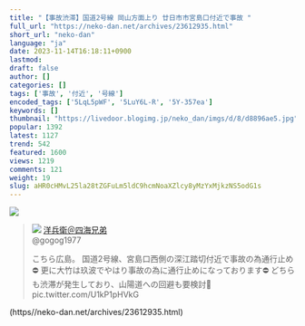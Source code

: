 ```yaml
---
title: "【事故渋滞】国道2号線 岡山方面上り 廿日市市宮島口付近で事故 "
full_url: "https://neko-dan.net/archives/23612935.html"
short_url: "neko-dan"
language: "ja"
date: 2023-11-14T16:18:11+0900
lastmod: 
draft: false
author: []
categories: []
tags: ['事故', '付近', '号線']
encoded_tags: ['5LqL5pWF', '5LuY6L-R', '5Y-357ea']
keywords: []
thumbnail: "https://livedoor.blogimg.jp/neko_dan/imgs/d/8/d8896ae5.jpg"
popular: 1392
latest: 1127
trend: 542
featured: 1600
views: 1219
comments: 121
weight: 19
slug: aHR0cHMvL25la28tZGFuLm5ldC9hcmNoaXZlcy8yMzYxMjkzNS5odG1s
---
```


![](https://livedoor.blogimg.jp/neko_dan/imgs/d/8/d8896ae5.jpg)

<blockquote id='twibodyA1YqrxTzpK'> <p> <img src='https//livedoor.blogimg.jp/neko_dan/imgs/1/1/1133a56e.jpg'> <a href='https//twitter.com/gogog1977/status/1724305072111128987' target='_blank'>洋兵衛＠四海兄弟 </a><br> @gogog1977 </p> <p id='twitextA1YqrxTzpK'> こちら広島。 国道2号線、宮島口西側の深江踏切付近で事故の為通行止め⛔️ 更に大竹は玖波でやはり事故の為に通行止めになっております⛔️ どちらも渋滞が発生しており、山陽道への回避も要検討🤔 pic.twitter.com/U1kP1pHVkG </p> <p> <a href='https//twitter.com/gogog1977/status/1724305072111128987' target='_blank'></a> </p> </blockquote> 

(https//neko-dan.net/archives/23612935.html)
